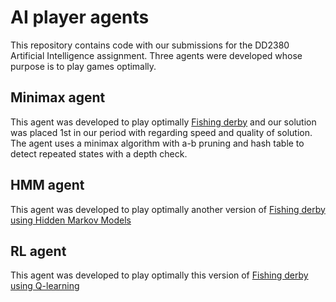# AI player agents
This repository contains code with our submissions for the DD2380 Artificial Intelligence assignment. Three agents were developed whose purpose is to play games optimally.

## Minimax agent

This agent was developed to play optimally [Fishing derby](https://kth.kattis.com/problems/kth.ai.search/statistics) and our solution was placed 1st in our period with regarding speed and quality of solution. The agent uses a minimax algorithm with a-b pruning and hash table to detect repeated states with a depth check.

## HMM agent

This agent was developed to play optimally another version of [Fishing derby using Hidden Markov Models](https://kth.kattis.com/problems/kth.ai.hmm/statistics)

## RL agent

This agent was developed to play optimally this version of [Fishing derby using Q-learning]( https://kth.kattis.com/problems/kth.ai.rl5/statistics) 
